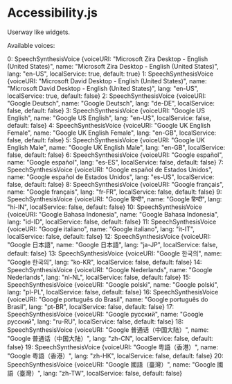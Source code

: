 # Accessibility.js

Userway like widgets.

Available voices:

0: SpeechSynthesisVoice {voiceURI: "Microsoft Zira Desktop - English (United States)", name: "Microsoft Zira Desktop - English (United States)", lang: "en-US", localService: true, default: true}
1: SpeechSynthesisVoice {voiceURI: "Microsoft David Desktop - English (United States)", name: "Microsoft David Desktop - English (United States)", lang: "en-US", localService: true, default: false}
2: SpeechSynthesisVoice {voiceURI: "Google Deutsch", name: "Google Deutsch", lang: "de-DE", localService: false, default: false}
3: SpeechSynthesisVoice {voiceURI: "Google US English", name: "Google US English", lang: "en-US", localService: false, default: false}
4: SpeechSynthesisVoice {voiceURI: "Google UK English Female", name: "Google UK English Female", lang: "en-GB", localService: false, default: false}
5: SpeechSynthesisVoice {voiceURI: "Google UK English Male", name: "Google UK English Male", lang: "en-GB", localService: false, default: false}
6: SpeechSynthesisVoice {voiceURI: "Google español", name: "Google español", lang: "es-ES", localService: false, default: false}
7: SpeechSynthesisVoice {voiceURI: "Google español de Estados Unidos", name: "Google español de Estados Unidos", lang: "es-US", localService: false, default: false}
8: SpeechSynthesisVoice {voiceURI: "Google français", name: "Google français", lang: "fr-FR", localService: false, default: false}
9: SpeechSynthesisVoice {voiceURI: "Google हिन्दी", name: "Google हिन्दी", lang: "hi-IN", localService: false, default: false}
10: SpeechSynthesisVoice {voiceURI: "Google Bahasa Indonesia", name: "Google Bahasa Indonesia", lang: "id-ID", localService: false, default: false}
11: SpeechSynthesisVoice {voiceURI: "Google italiano", name: "Google italiano", lang: "it-IT", localService: false, default: false}
12: SpeechSynthesisVoice {voiceURI: "Google 日本語", name: "Google 日本語", lang: "ja-JP", localService: false, default: false}
13: SpeechSynthesisVoice {voiceURI: "Google 한국의", name: "Google 한국의", lang: "ko-KR", localService: false, default: false}
14: SpeechSynthesisVoice {voiceURI: "Google Nederlands", name: "Google Nederlands", lang: "nl-NL", localService: false, default: false}
15: SpeechSynthesisVoice {voiceURI: "Google polski", name: "Google polski", lang: "pl-PL", localService: false, default: false}
16: SpeechSynthesisVoice {voiceURI: "Google português do Brasil", name: "Google português do Brasil", lang: "pt-BR", localService: false, default: false}
17: SpeechSynthesisVoice {voiceURI: "Google русский", name: "Google русский", lang: "ru-RU", localService: false, default: false}
18: SpeechSynthesisVoice {voiceURI: "Google 普通话（中国大陆）", name: "Google 普通话（中国大陆）", lang: "zh-CN", localService: false, default: false}
19: SpeechSynthesisVoice {voiceURI: "Google 粤語（香港）", name: "Google 粤語（香港）", lang: "zh-HK", localService: false, default: false}
20: SpeechSynthesisVoice {voiceURI: "Google 國語（臺灣）", name: "Google 國語（臺灣）", lang: "zh-TW", localService: false, default: false}
